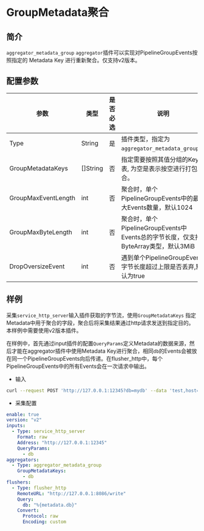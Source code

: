 # GroupMetadata聚合

## 简介

`aggregator_metadata_group` `aggregator`插件可以实现对PipelineGroupEvents按照指定的 Metadata Key 进行重新聚合。仅支持v2版本。

## 配置参数

| 参数                  | 类型       | 是否必选 | 说明                                                           |
|---------------------|----------|------|--------------------------------------------------------------|
| Type                | String   | 是    | 插件类型，指定为`aggregator_metadata_group`。                         |
| GroupMetadataKeys   | []String | 否    | 指定需要按照其值分组的Key列表, 为空是表示按空进行打包聚合。                             |
| GroupMaxEventLength | int      | 否    | 聚合时，单个PipelineGroupEvents中的最大Events数量，默认1024                 |
| GroupMaxByteLength  | int      | 否    | 聚合时，单个PipelineGroupEvents中Events总的字节长度，仅支持ByteArray类型，默认3MiB |
| DropOversizeEvent   | int      | 否    | 遇到单个PipelineGroupEvent字节长度超过上限是否丢弃,默认为true                   |

## 样例

采集`service_http_server`输入插件获取的字节流，使用`GroupMetadataKeys`
指定Metadata中用于聚合的字段，聚合后将采集结果通过http请求发送到指定目的。本样例中需要使用v2版本插件。

在样例中，首先通过input插件的配置`QueryParams`定义Metadata的数据来源，然后才能在aggregator插件中使用Metadata
Key进行聚合，相同`db`的Events会被放在同一个PipelineGroupEvents向后传递。在flusher_http中，每个PipelineGroupEvents中的所有Events会在一次请求中输出。

* 输入

```bash
curl --request POST 'http://127.0.0.1:12345?db=mydb' --data 'test,host=server01,region=cn value=0.1'
```

* 采集配置

```yaml
enable: true
version: "v2"
inputs:
  - Type: service_http_server
    Format: raw
    Address: "http://127.0.0.1:12345"
    QueryParams:
      - db
aggregators:
  - Type: aggregator_metadata_group
    GroupMetadataKeys:
      - db
flushers:
  - Type: flusher_http
    RemoteURL: "http://127.0.0.1:8086/write"
    Query:
      db: "%{metadata.db}"
    Convert:
      Protocol: raw
      Encoding: custom
```
